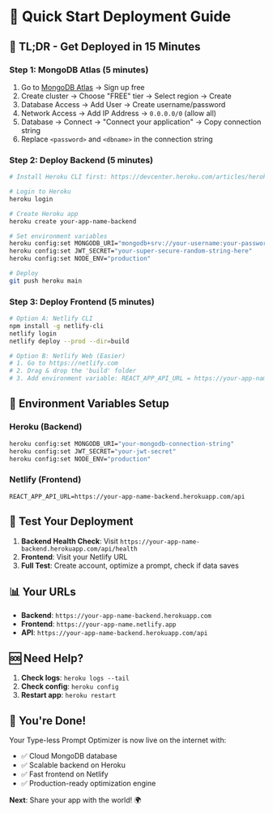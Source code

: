 # 🚀 Quick Start Deployment Guide

## 🎯 **TL;DR - Get Deployed in 15 Minutes**

### Step 1: MongoDB Atlas (5 minutes)
1. Go to [MongoDB Atlas](https://www.mongodb.com/atlas) → Sign up free
2. Create cluster → Choose "FREE" tier → Select region → Create
3. Database Access → Add User → Create username/password
4. Network Access → Add IP Address → `0.0.0.0/0` (allow all)
5. Database → Connect → "Connect your application" → Copy connection string
6. Replace `<password>` and `<dbname>` in the connection string

### Step 2: Deploy Backend (5 minutes)
```bash
# Install Heroku CLI first: https://devcenter.heroku.com/articles/heroku-cli

# Login to Heroku
heroku login

# Create Heroku app
heroku create your-app-name-backend

# Set environment variables
heroku config:set MONGODB_URI="mongodb+srv://your-username:your-password@your-cluster.mongodb.net/prompt-optimizer?retryWrites=true&w=majority"
heroku config:set JWT_SECRET="your-super-secure-random-string-here"
heroku config:set NODE_ENV="production"

# Deploy
git push heroku main
```

### Step 3: Deploy Frontend (5 minutes)
```bash
# Option A: Netlify CLI
npm install -g netlify-cli
netlify login
netlify deploy --prod --dir=build

# Option B: Netlify Web (Easier)
# 1. Go to https://netlify.com
# 2. Drag & drop the 'build' folder
# 3. Add environment variable: REACT_APP_API_URL = https://your-app-name-backend.herokuapp.com/api
```

## 🔧 **Environment Variables Setup**

### Heroku (Backend)
```bash
heroku config:set MONGODB_URI="your-mongodb-connection-string"
heroku config:set JWT_SECRET="your-jwt-secret"
heroku config:set NODE_ENV="production"
```

### Netlify (Frontend)
```
REACT_APP_API_URL=https://your-app-name-backend.herokuapp.com/api
```

## 🧪 **Test Your Deployment**

1. **Backend Health Check**: Visit `https://your-app-name-backend.herokuapp.com/api/health`
2. **Frontend**: Visit your Netlify URL
3. **Full Test**: Create account, optimize a prompt, check if data saves

## 📊 **Your URLs**
- **Backend**: `https://your-app-name-backend.herokuapp.com`
- **Frontend**: `https://your-app-name.netlify.app`
- **API**: `https://your-app-name-backend.herokuapp.com/api`

## 🆘 **Need Help?**

1. **Check logs**: `heroku logs --tail`
2. **Check config**: `heroku config`
3. **Restart app**: `heroku restart`

## 🎉 **You're Done!**

Your Type-less Prompt Optimizer is now live on the internet with:
- ✅ Cloud MongoDB database
- ✅ Scalable backend on Heroku
- ✅ Fast frontend on Netlify
- ✅ Production-ready optimization engine

**Next**: Share your app with the world! 🌍
